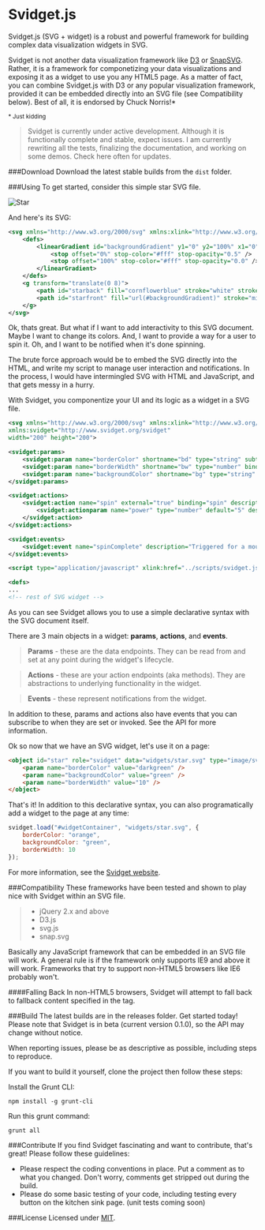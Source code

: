 ﻿Svidget.js
==========

Svidget.js (SVG + widget) is a robust and powerful framework for building complex data visualization widgets in SVG. 

Svidget is not another data visualization framework like [D3](https://github.com/mbostock/d3) or [SnapSVG](https://github.com/adobe-webplatform/Snap.svg). Rather, it is a framework for componetizing your data visualizations and exposing it as a widget to use you any HTML5 page. As a matter of fact, you can combine Svidget.js with D3 or any popular visualization framework, provided it can be embedded directly into an SVG file (see Compatibility below). Best of all, it is endorsed by Chuck Norris!*

<small>\* Just kidding</small>

> Svidget is currently under active development. Although it is functionally complete and stable, expect issues. I am currently rewriting all the tests, finalizing the documentation, and working on some demos. Check here often for updates.

###Download
Download the latest stable builds from the `dist` folder.


###Using
To get started, consider this simple star SVG file.

![Star](https://raw.githubusercontent.com/joeax/svidget/master/demo/images/star.png)

And here's its SVG:
```xml
<svg xmlns="http://www.w3.org/2000/svg" xmlns:xlink="http://www.w3.org/1999/xlink" width="200" height="200">
	<defs>
		<linearGradient id="backgroundGradient" y1="0" y2="100%" x1="0" x2="0">
			<stop offset="0%" stop-color="#fff" stop-opacity="0.5" />
			<stop offset="100%" stop-color="#fff" stop-opacity="0.0" />
		</linearGradient>
	</defs>
	<g transform="translate(0 8)">
		<path id="starback" fill="cornflowerblue" stroke="white" stroke-width="6" stroke-linejoin="round" d="M 100 4 L 128.214 61.1672 L 191.301 70.3344 L 145.651 114.833 L 156.427 177.666 L 100 148 L 43.5726 177.666 L 54.3493 114.833 L 8.69857 70.3344 L 71.7863 61.1672 Z" />
		<path id="starfront" fill="url(#backgroundGradient)" stroke="midnightblue" stroke-width="6" stroke-linejoin="round" d="M 100 4 L 128.214 61.1672 L 191.301 70.3344 L 145.651 114.833 L 156.427 177.666 L 100 148 L 43.5726 177.666 L 54.3493 114.833 L 8.69857 70.3344 L 71.7863 61.1672 Z" />
	</g>
</svg>
```


Ok, thats great. But what if I want to add interactivity to this SVG document. Maybe I want to change its colors. And, I want to provide a way for a user to spin it. Oh, and I want to be notified when it's done spinning. 

The brute force approach would be to embed the SVG directly into the HTML, and write my script to manage user interaction and notifications. In the process, I would have intermingled SVG with HTML and JavaScript, and that gets messy in a hurry. 

With Svidget, you componentize your UI and its logic as a widget in a SVG file.

```xml
<svg xmlns="http://www.w3.org/2000/svg" xmlns:xlink="http://www.w3.org/1999/xlink" 
xmlns:svidget="http://www.svidget.org/svidget"
width="200" height="200">

<svidget:params>
	<svidget:param name="borderColor" shortname="bd" type="string" subtype="color" binding="#starfront@stroke" />
	<svidget:param name="borderWidth" shortname="bw" type="number" binding="#starfront@stroke-width,#starback@stroke-width" />
	<svidget:param name="backgroundColor" shortname="bg" type="string" subtype="color" binding="#starback@fill" />
</svidget:params>

<svidget:actions>
	<svidget:action name="spin" external="true" binding="spin" description="Spins the star.">
		<svidget:actionparam name="power" type="number" default="5" description="The amount of power to exert on the star to begin its rotation."  />
	</svidget:action>
</svidget:actions>

<svidget:events>
	<svidget:event name="spinComplete" description="Triggered for a mouse over or touch hover on the shape." />
</svidget:events>

<script type="application/javascript" xlink:href="../scripts/svidget.js"></script>

<defs>
...
<!-- rest of SVG widget -->
```

As you can see Svidget allows you to use a simple declarative syntax with the SVG document itself.

There are 3 main objects in a widget: **params**, **actions**, and **events**. 

> **Params** - these are the data endpoints. They can be read from and set at any point during the widget's lifecycle.

> **Actions** - these are your action endpoints (aka methods). They are abstractions to underlying functionality in the widget. 

> **Events** - these represent notifications from the widget. 

In addition to these, params and actions also have events that you can subscribe to when they are set or invoked. See the API for more information.

Ok so now that we have an SVG widget, let's use it on a page:

```html
<object id="star" role="svidget" data="widgets/star.svg" type="image/svg+xml" width="200" height="200">
	<param name="borderColor" value="darkgreen" />
	<param name="backgroundColor" value="green" />
	<param name="borderWidth" value="10" />
</object>
```

That's it! In addition to this declarative syntax, you can also programatically add a widget to the page at any time:

```javascript
svidget.load("#widgetContainer", "widgets/star.svg", { 
	borderColor: "orange", 
	backgroundColor: "green",
	borderWidth: 10 
});
```

For more information, see the [Svidget website](http://www.svidget.com).



###Compatibility
These frameworks have been tested and shown to play nice with Svidget within an SVG file.

> - jQuery 2.x and above
> - D3.js
> - svg.js
> - snap.svg

Basically any JavaScript framework that can be embedded in an SVG file will work. 
A general rule is if the framework only supports IE9 and above it will work. Frameworks that try to support non-HTML5 browsers like IE6 probably won't.


####Falling Back
In non-HTML5 browsers, Svidget will attempt to fall back to fallback content specified in the <object> tag.


###Build
The latest builds are in the releases folder. Get started today! Please note that Svidget is in beta (current version 0.1.0), so the API may change without notice.

When reporting issues, please be as descriptive as possible, including steps to reproduce.

If you want to build it yourself, clone the project then follow these steps:

Install the Grunt CLI:

    npm install -g grunt-cli

Run this grunt command:

    grunt all


###Contribute
If you find Svidget fascinating and want to contribute, that's great! Please follow these guidelines:

- Please respect the coding conventions in place. Put a comment as to what you changed. Don't worry, comments get stripped out during the build. 
- Please do some basic testing of your code, including testing every button on the kitchen sink page. (unit tests coming soon)


###License
Licensed under [MIT](http://opensource.org/licenses/MIT).


